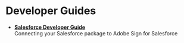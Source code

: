 # Developer Guides

- [**Salesforce Developer Guide**](https://helpx.adobe.com/sign/help/adobe_sign_for_salesforce_developer_guide.html)  
    Connecting your Salesforce package to Adobe Sign for Salesforce